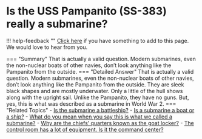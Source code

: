 # Is the USS Pampanito (SS-383) really a submarine?

!!! help-feedback ""
    [Click here](https://replace.md) if you have something to add to this page. We would love to hear from you.

=== "Summary"
    That is actually a valid question. Modern submarines, even the non-nuclear boats of other navies, don’t look anything like the Pampanito from the outside.
=== "Detailed Answer"
    That is actually a valid question.  Modern submarines, even the non-nuclear boats of other navies, don’t look anything like the Pampanito from the outside.  They are sleek black shapes and are mostly underwater.  Only a little of the hull shows along with the upright sail.  Unlike the Pampanito, they have no guns.  But, yes, this is what was described as a submarine in World War 2.
=== "Related Topics"
    - [Is the submarine a battleship?](./is-the-submarine-a-battleship.md)
    - [Is a submarine a boat or a ship?](./is-a-submarine-a-boat-or-a-ship.md)
    - [What do you mean when you say this is what we called a submarine?](./what-do-you-mean-when-you-say-this-is-what-we-called-a-submarine.md)
    - [Why are the chiefs’ quarters known as the goat locker?](./why-are-the-chiefs-quarters-known-as-the-goat-locker.md)
    - [The control room has a lot of equipment. Is it the command center?](./the-control-room-has-a-lot-of-equipment-is-it-the-command-center.md)
